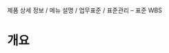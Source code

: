 <!--breadcrumb:제품 상세 정보 / 메뉴 설명 / 업무표준 / 표준관리 – 표준 WBS--><span class="md-breadcrumb">제품 상세 정보 / 메뉴 설명 / 업무표준 / 표준관리 – 표준 WBS</span>
# 개요
